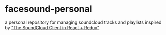 # facesound-personal
a personal repository for managing soundcloud tracks and playlists inspired by ["The SoundCloud Client in React + Redux"](http://www.robinwieruch.de/the-soundcloud-client-in-react-redux/)
